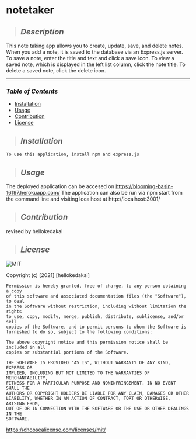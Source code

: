 # **notetaker**

  >## **_Description_**

  This note taking app allows you to create, update, save, and delete notes. When you add a note, it is saved to the database via an Express.js server. To save a note, enter the title and text and click a save icon. To view a saved note, which is displayed in the left list column, click the note title. To delete a saved note, click the delete icon.

  ---
  ### **_Table of Contents_**

  * [Installation](#installation)
  * [Usage](#usage)
  * [Contribution](#contribution)
  * [License](#license)
  >## **_Installation_**

  ```
  To use this application, install npm and express.js
  ```

  >## **_Usage_**

  The deployed application can be accesed on https://blooming-basin-16197.herokuapp.com/ The application can also be run via npm start from the command line and visiting localhost at http://localhost:3001/

  >## **_Contribution_**

  revised by hellokedakai

  >## **_License_**

  ![MIT](https://img.shields.io/badge/license-MIT-blue)

  Copyright (c) [2021] [hellokedakai]

    Permission is hereby granted, free of charge, to any person obtaining a copy
    of this software and associated documentation files (the "Software"), to deal
    in the Software without restriction, including without limitation the rights
    to use, copy, modify, merge, publish, distribute, sublicense, and/or sell
    copies of the Software, and to permit persons to whom the Software is
    furnished to do so, subject to the following conditions:
    
    The above copyright notice and this permission notice shall be included in all
    copies or substantial portions of the Software.
    
    THE SOFTWARE IS PROVIDED "AS IS", WITHOUT WARRANTY OF ANY KIND, EXPRESS OR
    IMPLIED, INCLUDING BUT NOT LIMITED TO THE WARRANTIES OF MERCHANTABILITY,
    FITNESS FOR A PARTICULAR PURPOSE AND NONINFRINGEMENT. IN NO EVENT SHALL THE
    AUTHORS OR COPYRIGHT HOLDERS BE LIABLE FOR ANY CLAIM, DAMAGES OR OTHER
    LIABILITY, WHETHER IN AN ACTION OF CONTRACT, TORT OR OTHERWISE, ARISING FROM,
    OUT OF OR IN CONNECTION WITH THE SOFTWARE OR THE USE OR OTHER DEALINGS IN THE
    SOFTWARE.

  https://choosealicense.com/licenses/mit/
